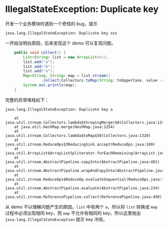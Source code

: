 # IllegalStateException: Duplicate key

开发一个业务模块时遇到一个奇怪的 bug，提示

```
java.lang.IllegalStateException: Duplicate key xxx
```

一开始没明白原因，后来发现这个 demo 可以复现问题。

```java
    public void collect() {
        List<String> list = new ArrayList<>();
        list.add("a");
        list.add("b");
        list.add("a");
        Map<String, String> map = list.stream()
                .collect(Collectors.toMap(String::toUpperCase, value -> value));
        System.out.println(map);
    }
```

完整的异常堆栈如下：

```
java.lang.IllegalStateException: Duplicate key a

	at java.util.stream.Collectors.lambda$throwingMerger$0(Collectors.java:133)
	at java.util.HashMap.merge(HashMap.java:1254)
	at java.util.stream.Collectors.lambda$toMap$58(Collectors.java:1320)
	at java.util.stream.ReduceOps$3ReducingSink.accept(ReduceOps.java:169)
	at java.util.ArrayList$ArrayListSpliterator.forEachRemaining(ArrayList.java:1382)
	at java.util.stream.AbstractPipeline.copyInto(AbstractPipeline.java:481)
	at java.util.stream.AbstractPipeline.wrapAndCopyInto(AbstractPipeline.java:471)
	at java.util.stream.ReduceOps$ReduceOp.evaluateSequential(ReduceOps.java:708)
	at java.util.stream.AbstractPipeline.evaluate(AbstractPipeline.java:234)
	at java.util.stream.ReferencePipeline.collect(ReferencePipeline.java:499)
```

从 demo 不以理解问题产生的原因。`list` 中有两个 `a`，所以将 `list` 转换成 `map` 过程中必须出现相同 key，而 `map` 不允许有相同的 key，所以这里抛出 `java.lang.IllegalStateException` 提示 key 冲突。